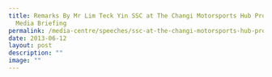 ```yaml
---
title: Remarks By Mr Lim Teck Yin SSC at The Changi Motorsports Hub Project
  Media Briefing
permalink: /media-centre/speeches/ssc-at-the-changi-motorsports-hub-project-media-briefing/
date: 2013-06-12
layout: post
description: ""
image: ""
---
```

